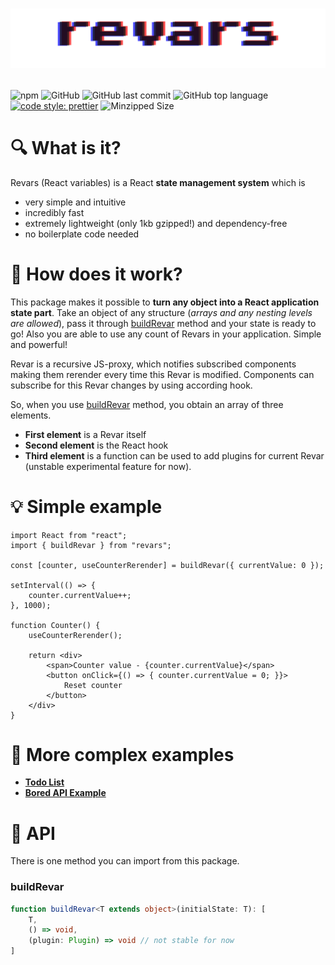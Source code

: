 # <p align="center">![Revars logo](/revars.svg "Logo")</p>
![npm](https://img.shields.io/npm/v/revars)
![GitHub](https://img.shields.io/github/license/alevnyacow/revars)
![GitHub last commit](https://img.shields.io/github/last-commit/alevnyacow/revars)
![GitHub top language](https://img.shields.io/github/languages/top/alevnyacow/revars)
[![code style: prettier](https://img.shields.io/badge/code_style-prettier-ff69b4.svg?style=flat-square)](https://github.com/prettier/prettier)
![Minzipped Size](https://badgen.net/bundlephobia/minzip/revars)

# 🔍 What is it?

Revars (React variables) is a React **state management system** which is

-  very simple and intuitive
-  incredibly fast
-  extremely lightweight (only 1kb gzipped!) and dependency-free
-  no boilerplate code needed

# 🧰 How does it work?

This package makes it possible to **turn any object into a React application state part**. Take an object of any structure (*arrays and any nesting levels are allowed*), pass it through [buildRevar](#build-revar) method and your state is ready to go! Also you are able to use any count of Revars in your application. Simple and powerful!

Revar is a recursive JS-proxy, which notifies subscribed components making them rerender every time this Revar is modified. Components can subscribe for this Revar changes by using according hook.

So, when you use [buildRevar](#build-revar) method, you obtain an array of three elements.

- **First element** is a Revar itself
- **Second element** is the React hook
- **Third element** is a function can be used to add plugins for current Revar (unstable experimental feature for now).

# 💡 Simple example

```tsx
import React from "react";
import { buildRevar } from "revars";

const [counter, useCounterRerender] = buildRevar({ currentValue: 0 });

setInterval(() => {
    counter.currentValue++;
}, 1000);

function Counter() {
    useCounterRerender();

    return <div>
        <span>Counter value - {counter.currentValue}</span>
        <button onClick={() => { counter.currentValue = 0; }}>
            Reset counter
        </button>
    </div>
}
```
# 📖 More complex examples

- **[Todo List](https://codesandbox.io/s/revars-complex-todos-demo-77qo3)**
- **[Bored API Example](https://codesandbox.io/s/revars-bored-api-example-d4oiw)**

# 📔 API

There is one method you can import from this package.

### <a id='build-revar'></a>**buildRevar**

```ts
function buildRevar<T extends object>(initialState: T): [
    T,
    () => void,
    (plugin: Plugin) => void // not stable for now
]
```